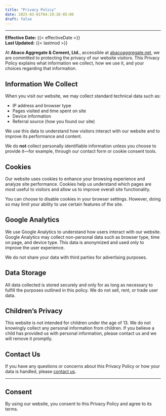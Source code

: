 ```yaml
---
title: "Privacy Policy"
date: 2025-03-01T04:19:10-05:00
draft: false
---
```


<!-- At Abaco Aggregate & Cement, Ltd., accessible from [abacoaggregate.net](/), one of our main priorities is the privacy of our visitors. This Privacy Policy document contains types of information that is collected and recorded by Abaco Aggregate & Cement, Ltd. and how we use it.

If you have additional questions or require more information about our Privacy Policy, do not hesitate to contact us.

## General Data Protection Regulation (GDPR)

We are a Data Controller of your information.

Abaco Aggregate & Cement, Ltd. legal basis for collecting and using the personal information described in this Privacy Policy depends on the Personal Information we collect and the specific context in which we collect the information:

- Abaco Aggregate & Cement, Ltd. needs to perform a contract with you.
- You have given Abaco Aggregate & Cement, Ltd. permission to do so.
- Processing your personal information is in Abaco Aggregate & Cement, Ltd.'s legitimate interests.
- Abaco Aggregate & Cement, Ltd. needs to comply with the law.

Abaco Aggregate & Cement, Ltd. will retain your personal information only for as long as is necessary for the purposes set out in this Privacy Policy. We will retain and use your information to the extent necessary to comply with our legal obligations, resolve disputes, and enforce our policies.

If you are a resident of the European Economic Area (EEA), you have certain data protection rights. If you wish to be informed what Personal Information we hold about you and if you want it to be removed from our systems, please contact us.

In certain circumstances, you have the following data protection rights:

1. The right to access, update or to delete the information we have on you.
2. The right of rectification.
3. The right to object.
4. The right of restriction.
5. The right to data portability.
6. The right to withdraw consent.

## Log Files

Abaco Aggregate & Cement, Ltd. follows a standard procedure of using log files. These files log visitors when they visit websites. All hosting companies do this and a part of hosting services' analytics. The information collected by log files include internet protocol (IP) addresses, browser type, Internet Service Provider (ISP), date and time stamp, referring/exit pages, and possibly the number of clicks. These are not linked to any information that is personally identifiable. The purpose of the information is for analyzing trends, administering the site, tracking users' movement on the website, and gathering demographic information.

## Cookies and Web Beacons
Like any other website, Abaco Aggregate & Cement, Ltd. uses 'cookies'. These cookies are used to store information including visitors' preferences, and the pages on the website that the visitor accessed or visited. The information is used to optimize the users' experience by customizing our web page content based on visitors' browser type and/or other information.

For more general information on cookies, please read "What Are Cookies".

## Privacy Policies

You may consult this list to find the Privacy Policy for each of the advertising partners of Abaco Aggregate & Cement, Ltd..

Third-party ad servers or ad networks uses technologies like cookies, JavaScript, or Web Beacons that are used in their respective advertisements and links that appear on Abaco Aggregate & Cement, Ltd., which are sent directly to users' browser. They automatically receive your IP address when this occurs. These technologies are used to measure the effectiveness of their advertising campaigns and/or to personalize the advertising content that you see on websites that you visit.

Note that Abaco Aggregate & Cement, Ltd. has no access to or control over these cookies that are used by third-party advertisers.

## Third Party Privacy Policies

Abaco Aggregate & Cement, Ltd.'s Privacy Policy does not apply to other advertisers or websites. Thus, we are advising you to consult the respective Privacy Policies of these third-party ad servers for more detailed information. It may include their practices and instructions about how to opt-out of certain options. You may find a complete list of these Privacy Policies and their links here: Privacy Policy Links.

You can choose to disable cookies through your individual browser options. To know more detailed information about cookie management with specific web browsers, it can be found at the browsers' respective websites.

## Children's Information

Another part of our priority is adding protection for children while using the internet. We encourage parents and guardians to observe, participate in, and/or monitor and guide their online activity.

Abaco Aggregate & Cement, Ltd. does not knowingly collect any Personal Identifiable Information from children under the age of 13. If you think that your child provided this kind of information on our website, we strongly encourage you to contact us immediately and we will do our best efforts to promptly remove such information from our records.

## Online Privacy Policy Only

Our Privacy Policy applies only to our online activities and is valid for visitors to our website with regards to the information that they shared and/or collect at [abacoaggregate.net](/). This policy is not applicable to any information collected offline or via channels other than this website.

## Consent

By using our website, you hereby consent to our Privacy Policy and agree to its terms. -->

---

**Effective Date:** {{< effectiveDate >}}  
**Last Updated:** {{< lastmod >}}

At **Abaco Aggregate & Cement, Ltd.**, accessible at [abacoaggregate.net](/), we are committed to protecting the privacy of our website visitors. This Privacy Policy explains what information we collect, how we use it, and your choices regarding that information.

## Information We Collect

When you visit our website, we may collect standard technical data such as:

- IP address and browser type  
- Pages visited and time spent on site  
- Device information  
- Referral source (how you found our site)

We use this data to understand how visitors interact with our website and to improve its performance and content.

We do **not** collect personally identifiable information unless you choose to provide it—for example, through our contact form or cookie consent tools.

## Cookies

Our website uses cookies to enhance your browsing experience and analyze site performance. Cookies help us understand which pages are most useful to visitors and allow us to improve overall site functionality.

You can choose to disable cookies in your browser settings. However, doing so may limit your ability to use certain features of the site.

## Google Analytics

We use Google Analytics to understand how users interact with our website. Google Analytics may collect non-personal data such as browser type, time on page, and device type. This data is anonymized and used only to improve the user experience.

We do not share your data with third parties for advertising purposes.

## Data Storage

All data collected is stored securely and only for as long as necessary to fulfill the purposes outlined in this policy. We do not sell, rent, or trade user data.

## Children’s Privacy

This website is not intended for children under the age of 13. We do not knowingly collect any personal information from children. If you believe a child has provided us with personal information, please contact us and we will remove it promptly.

## Contact Us

If you have any questions or concerns about this Privacy Policy or how your data is handled, please [contact us](/contact-us).

---

## Consent

By using our website, you consent to this Privacy Policy and agree to its terms.
